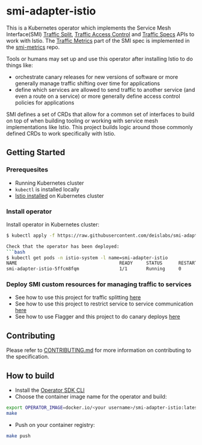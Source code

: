# smi-adapter-istio

This is a Kubernetes operator which implements the Service Mesh Interface(SMI) [Traffic Split](https://github.com/deislabs/smi-spec/blob/master/traffic-split.md), [Traffic Access Control](https://github.com/deislabs/smi-spec/blob/master/traffic-access-control.md) and [Traffic Specs](https://github.com/deislabs/smi-spec/blob/master/traffic-specs.md) APIs to work with Istio. The [Traffic Metrics](https://github.com/deislabs/smi-spec/blob/master/traffic-metrics.md) part of the SMI spec is implemented in the [smi-metrics](https://github.com/deislabs/smi-metrics) repo.

Tools or humans may set up and use this operator after installing Istio to do things like:
- orchestrate canary releases for new versions of software or more generally manage traffic shifting over time for applications
- define which services are allowed to send traffic to another service (and even a route on a service) or more generally define access control policies for applications

SMI defines a set of CRDs that allow for a common set of interfaces to build on top of when building tooling or working with service mesh implementations like Istio. This project builds logic around those commonly defined CRDs to work specifically with Istio.

## Getting Started

### Prerequesites
- Running Kubernetes cluster
- `kubectl` is installed locally
- [Istio installed](https://istio.io/docs/setup/kubernetes/install/kubernetes/) on Kubernetes cluster

### Install operator
Install operator in Kubernetes cluster:
```bash
$ kubectl apply -f https://raw.githubusercontent.com/deislabs/smi-adapter-istio/master/deploy/kubernetes-manifests.yaml

Check that the operator has been deployed:
```bash
$ kubectl get pods -n istio-system -l name=smi-adapter-istio
NAME                                      READY     STATUS      RESTARTS   AGE
smi-adapter-istio-5ffcm8fqm               1/1       Running     0          20s
```

### Deploy SMI custom resources for managing traffic to services
- See how to use this project for traffic splitting [here](docs/smi-trafficsplit)
- See how to use this project to restrict service to service communication [here](docs/smi-traffictarget)
- See how to use Flagger and this project to do canary deploys [here](docs/smi-flagger)

## Contributing

Please refer to [CONTRIBUTING.md](./CONTRIBUTING.md) for more information on contributing to the specification.

## How to build

- Install the [Operator SDK CLI](https://github.com/operator-framework/operator-sdk/blob/master/doc/user-guide.md#install-the-operator-sdk-cli)
- Choose the container image name for the operator and build:

```bash
export OPERATOR_IMAGE=docker.io/<your username>/smi-adapter-istio:latest
make
```

- Push on your container registry:

```bash
make push
```
